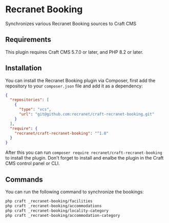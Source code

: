 # Recranet Booking

Synchronizes various Recranet Booking sources to Craft CMS

## Requirements

This plugin requires Craft CMS 5.7.0 or later, and PHP 8.2 or later.

## Installation

You can install the Recranet Booking plugin via Composer, first add the repository to your `composer.json` file and add it as a dependency:

```json
{
  "repositories": [
    {
      "type": "vcs",
      "url": "git@github.com:recranet/craft-recranet-booking.git"
    }
  ],
  "require": {
    "recranet/craft-recranet-booking": "^1.0"
  }
}
```

After this you can run `composer require recranet/craft-recranet-booking` to install the plugin. Don't forget to install and enalbe the plugin in the Craft CMS control panel or CLI.

## Commands

You can run the following command to synchronize the bookings:

```bash
php craft _recranet-booking/facilities
php craft _recranet-booking/accommodations
php craft _recranet-booking/locality-category
php craft _recranet-booking/accommodation-category
```